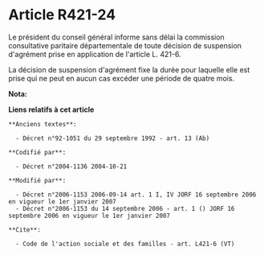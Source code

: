 # Article R421-24

Le président du conseil général informe sans délai la commission consultative paritaire départementale de toute décision de
suspension d'agrément prise en application de l'article L. 421-6. 

La décision de suspension d'agrément fixe la durée pour laquelle elle est prise qui ne peut en aucun cas excéder une période
de quatre mois.

**Nota:**



**Liens relatifs à cet article**

	**Anciens textes**:

	  - Décret n°92-1051 du 29 septembre 1992 - art. 13 (Ab)

	**Codifié par**:

	  - Décret n°2004-1136 2004-10-21

	**Modifié par**:

	  - Décret n°2006-1153 2006-09-14 art. 1 I, IV JORF 16 septembre 2006 en vigueur le 1er janvier 2007
	  - Décret n°2006-1153 du 14 septembre 2006 - art. 1 () JORF 16 septembre 2006 en vigueur le 1er janvier 2007

	**Cite**:

	  - Code de l'action sociale et des familles - art. L421-6 (VT)
